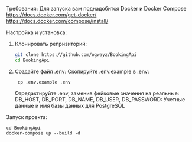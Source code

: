 Требования:
  Для запуска вам поднадобится Docker и Docker Compose 
  https://docs.docker.com/get-docker/
  https://docs.docker.com/compose/install/
      
Настройка и установка:
  1) Клонировать репризиторий:
     ```bash
     git clone https://github.com/ogwayz/BookingApi
     cd BookingApi
     ```
  2) Создайте файл .env:
     Скопируйте .env.example в .env:
     ```
      cp .env.example .env
     ```
     Отредактируйте .env, заменив фейковые значения на реальные:
       DB_HOST, DB_PORT, DB_NAME, DB_USER, DB_PASSWORD: Учетные данные и имя базы данных для PostgreSQL


Запуск проекта:
  ```
  cd BookingApi
  docker-compose up --build -d
  ```
